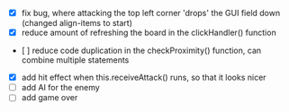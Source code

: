 - [x] fix bug, where attacking the top left corner 'drops' the GUI field down (changed align-items to start)
- [x] reduce amount of refreshing the board in the clickHandler() function
- [ ] reduce code duplication in the checkProximity() function, can combine multiple statements
- [x] add hit effect when this.receiveAttack() runs, so that it looks nicer
- [ ] add AI for the enemy
- [ ] add game over